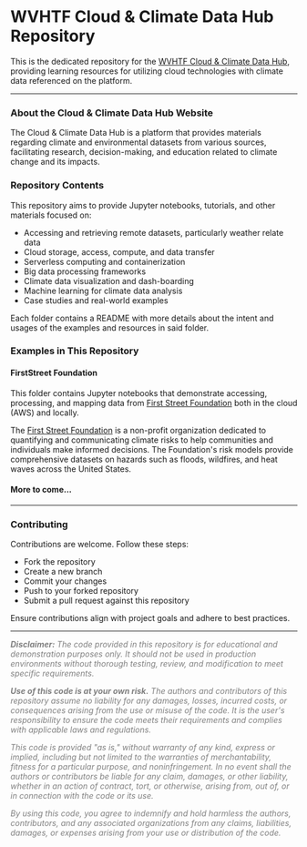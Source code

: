# WVHTF Cloud & Climate Data Hub Repository

This is the dedicated repository for the [WVHTF Cloud & Climate Data Hub](), providing learning resources for utilizing cloud technologies with climate data referenced on the platform.

---

### About the Cloud & Climate Data Hub Website

The Cloud & Climate Data Hub is a platform that provides materials regarding climate and environmental datasets from various sources, facilitating research, decision-making, and education related to climate change and its impacts.

### Repository Contents

This repository aims to provide Jupyter notebooks, tutorials, and other materials focused on:

- Accessing and retrieving remote datasets, particularly weather relate data
- Cloud storage, access, compute, and data transfer
- Serverless computing and containerization
- Big data processing frameworks
- Climate data visualization and dash-boarding
- Machine learning for climate data analysis
- Case studies and real-world examples

Each folder contains a README with more details about the intent and usages of the examples and resources in said folder.

### Examples in This Repository

#### FirstStreet Foundation

This folder contains Jupyter notebooks that demonstrate accessing, processing, and mapping data from [First Street Foundation](https://firststreet.org/) both in the cloud (AWS) and locally.

The [First Street Foundation](https://firststreet.org/) is a non-profit organization dedicated to quantifying and communicating climate risks to help communities and individuals make informed decisions. The Foundation's risk models provide comprehensive datasets on hazards such as floods, wildfires, and heat waves across the United States.

#### More to come...

---

### Contributing

Contributions are welcome. Follow these steps:

- Fork the repository
- Create a new branch
- Commit your changes
- Push to your forked repository
- Submit a pull request against this repository

Ensure contributions align with project goals and adhere to best practices.

---

<span style="color:grey">

_**Disclaimer:** The code provided in this repository is for educational and demonstration purposes only. It should not be used in production environments without thorough testing, review, and modification to meet specific requirements._

_**Use of this code is at your own risk.** The authors and contributors of this repository assume no liability for any damages, losses, incurred costs, or consequences arising from the use or misuse of the code. It is the user's responsibility to ensure the code meets their requirements and complies with applicable laws and regulations._

_This code is provided "as is," without warranty of any kind, express or implied, including but not limited to the warranties of merchantability, fitness for a particular purpose, and noninfringement. In no event shall the authors or contributors be liable for any claim, damages, or other liability, whether in an action of contract, tort, or otherwise, arising from, out of, or in connection with the code or its use._

_By using this code, you agree to indemnify and hold harmless the authors, contributors, and any associated organizations from any claims, liabilities, damages, or expenses arising from your use or distribution of the code._
</span>
